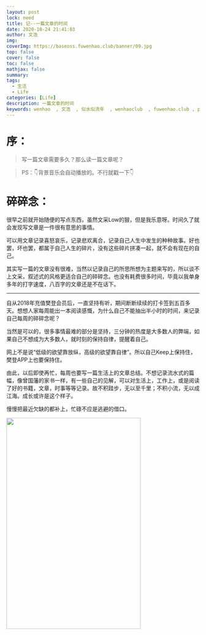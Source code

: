 ```yaml
---
layout: post
lock: need
title: 记--一篇文章的时间
date: 2020-10-24 21:41:03
author: 文浩
img:
coverImg: https://baseoss.fuwenhao.club/banner/09.jpg
top: false
cover: false
toc: false
mathjax: false
summary:
tags:
  - 生活
  - Life
categories: [Life]
description: 一篇文章的时间
keywords: wenhao  , 文浩  , 似水似流年  , wenhaoclub  , fuwenhao.club , plus.fuwenhao.club  ,文浩的博客 , 似水似流年的博客
---
```

# 序：
>写一篇文章需要多久？那么读一篇文章呢？

>PS：👇背景音乐会自动播放的。不行就戳一下👇
<link rel="stylesheet" href="https://cdn.jsdelivr.net/gh/wenhaoclub/blog-assets/files/js/css/APlayer.min.css">
<script src="https://cdn.jsdelivr.net/gh/wenhaoclub/blog-assets/files/js/APlayer.min.js"></script>
<script src="https://cdn.jsdelivr.net/npm/meting@1.1.0/dist/Meting.min.js"></script>
<div class="aplayer" data-id="571545156" data-server="netease" data-type="song" data-mode="single" data-autoplay="true"></div>

# 碎碎念：

很早之前就开始随便的写点东西，虽然文采Low的狠，但是我乐意呀。时间久了就会发现写文章是一件很有意思的事情。

可以用文章记录喜怒哀乐，记录悲欢离合，记录自己人生中发生的种种故事。好也罢，坏也罢，都属于自己人生的碎片，没有这些碎片拼凑一起，就不会有现在的自己。

其实写一篇的文章没有很难，当然以记录自己的所思所想为主题来写的，所以谈不上文采，叙述式的风格更适合自己的碎碎念。也没有耗费很多时间，毕竟以我单身多年的打字速度，八百字的文章还是不在话下。

--- 

自从2018年充值樊登会员后，一直坚持有听，期间断断续续的打卡签到五百多天。想想人家每周能出一本阅读感慨，为什么自己不能抽出半小时的时间，来记录自己每周的碎碎念呢？

当然是可以的，很多事情最难的部分是坚持，三分钟的热度是大多数人的弊端，如果自己不想成为大多数人，就时刻的保持自律，提醒着自己。

网上不是说“低级的欲望靠放纵，高级的欲望靠自律”。所以自己Keep上保持住，樊登APP上也要保持住。

由此，以后即使再忙，每周也要写一篇生活上的文章总结。不想记录流水式的篇幅，像曾国藩的家书一样，有一些自己的见解，可以对生活上，工作上，或是阅读了好的书籍，文章，时事等等记录。故不积跬步，无以至千里；不积小流，无以成江海。成长或许是这个样子。

慢慢把最近欠缺的都补上，忙碌不应是逃避的借口。

<img src="https://cdn.jsdelivr.net/gh/wenhaoclub/blog-assets/images/Life/fandeng/daka.JPG" width="350" height="550">

